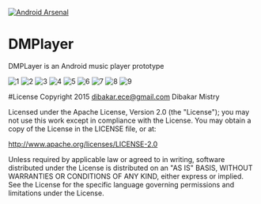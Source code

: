 [![Android Arsenal](https://img.shields.io/badge/Android%20Arsenal-DMPlayer-brightgreen.svg?style=flat)](http://android-arsenal.com/details/3/3407)
# DMPlayer
DMPLayer is an Android music player prototype 

![1](https://cloud.githubusercontent.com/assets/10453203/14409496/88646b84-ff32-11e5-8923-c8093e9bfb81.png) ![2](https://cloud.githubusercontent.com/assets/10453203/14409497/8bdefa36-ff32-11e5-8f88-b408eaf420c5.png) ![3](https://cloud.githubusercontent.com/assets/10453203/14409498/8c130d1c-ff32-11e5-92de-60eb154d6a9e.png) ![4](https://cloud.githubusercontent.com/assets/10453203/14409499/8c412ec2-ff32-11e5-892e-2ef6e26f88ef.png) ![5](https://cloud.githubusercontent.com/assets/10453203/14409500/8c45d120-ff32-11e5-903d-ed27e4d4b50c.png) ![6](https://cloud.githubusercontent.com/assets/10453203/14409501/8c4f6762-ff32-11e5-938d-048dc5164073.png) ![7](https://cloud.githubusercontent.com/assets/10453203/14409502/8c54caf4-ff32-11e5-83bf-88bb1d56465f.png) ![8](https://cloud.githubusercontent.com/assets/10453203/14409503/8d0ed818-ff32-11e5-97e5-b9ccd7919e18.png) ![9](https://cloud.githubusercontent.com/assets/10453203/14409504/8d98e09e-ff32-11e5-9994-2f604f2db5f3.png)

#License
Copyright 2015 dibakar.ece@gmail.com Dibakar Mistry

Licensed under the Apache License, Version 2.0 (the "License"); you may not use this work except in compliance with the License. You may obtain a copy of the License in the LICENSE file, or at:

http://www.apache.org/licenses/LICENSE-2.0

Unless required by applicable law or agreed to in writing, software distributed under the License is distributed on an "AS IS" BASIS, WITHOUT WARRANTIES OR CONDITIONS OF ANY KIND, either express or implied. See the License for the specific language governing permissions and limitations under the License.
